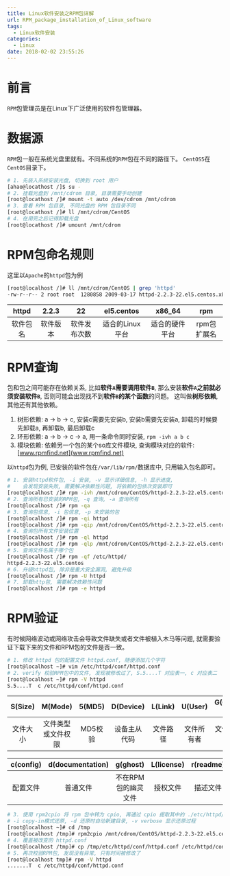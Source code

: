 ```yaml
---
title: Linux软件安装之RPM包详解
url: RPM_package_installation_of_Linux_software
tags: 
  - Linux软件安装
categories:
  - Linux
date: 2018-02-02 23:55:26
---
```

# 前言
`RPM`包管理员是在Linux下广泛使用的软件包管理器。

<!-- more -->

# 数据源
`RPM`包一般在系统光盘里就有。不同系统的`RPM`包在不同的路径下。
`CentOS5`在`CentOS`目录下。
```sh
# 1. 先装入系统安装光盘, 切换到 root 用户
[ahao@locathost /]$ su -
# 2. 挂载光盘到 /mnt/cdrom 目录, 目录需要手动创建
[root@locathost /]# mount -t auto /dev/cdrom /mnt/cdrom
# 3. 查看 RPM 包目录, 不同光盘的 RPM 包目录不同
[root@locathost /]# ll /mnt/cdrom/CentOS
# 4. 在用完之后记得卸载光盘
[root@locathost /]# umount /mnt/cdrom
```

# RPM包命名规则
这里以`Apache`的`httpd`包为例
```sh
[root@localhost /]# ll /mnt/cdrom/CentOS | grep 'httpd'
-rw-r--r-- 2 root root  1280858 2009-03-17 httpd-2.2.3-22.el5.centos.x86_64.rpm
```

| httpd    | 2.2.3    | 22           | el5.centos      | x86_64         | rpm         |
|:--------:|:--------:|:------------:|:---------------:|:--------------:|:-----------:|
| 软件包名 | 软件版本 | 软件发布次数 | 适合的Linux平台 | 适合的硬件平台 | rpm包扩展名 |

# RPM查询

包和包之间可能存在依赖关系, 比如**软件`A`**需要调用**软件`B`**, 那么安装**软件`A`**之前就必须安装**软件`B`**, 否则可能会出现找不到**软件`B`**的某个**函数**的问题。
这叫做**树形依赖**, 其他还有其他依赖。

1. 树形依赖: a -> b -> c, 安装c需要先安装b, 安装b需要先安装a, 卸载的时候要先卸载a, 再卸载b, 最后卸载c
1. 环形依赖: a -> b -> c -> a, 用一条命令同时安装, `rpm -ivh a b c`
1. 模块依赖: 依赖另一个包的某个so库文件模块, 查询模块对应的软件: [www.rpmfind.net](www.rpmfind.net)

以`httpd`包为例, 已安装的软件包在`/var/lib/rpm/`数据库中, 只用输入包名即可。
```sh
# 1. 安装httpd软件包, -i 安装, -v 显示详细信息, -h 显示进度, 
#    会发现安装失败, 需要解决依赖性问题, 将依赖的包依次安装即可
[root@localhost /]# rpm -ivh /mnt/cdrom/CentOS/httpd-2.2.3-22.el5.centos.x86_64.rpm 
# 2. 查询所有已安装的RPM包, -q 查询, -a 查询所有
[root@localhost /]# rpm -qa
# 3. 查询包信息, -i 包信息, -p 未安装的包
[root@localhost /]# rpm -qi httpd
[root@localhost /]# rpm -qip /mnt/cdrom/CentOS/httpd-2.2.3-22.el5.centos.x86_64.rpm 
# 4. 查询包所有文件安装位置
[root@localhost /]# rpm -ql httpd
[root@localhost /]# rpm -qlp /mnt/cdrom/CentOS/httpd-2.2.3-22.el5.centos.x86_64.rpm
# 5. 查询文件名属于哪个包
[root@localhost /]# rpm -qf /etc/httpd/
httpd-2.2.3-22.el5.centos
# 6. 升级httpd包, 除非是重大安全漏洞, 避免升级
[root@localhost /]# rpm -U httpd
# 7. 卸载http包, 需要解决依赖性问题
[root@localhost /]# rpm -e httpd
```

# RPM验证
有时候网络波动或网络攻击会导致文件缺失或者文件被植入木马等问题, 就需要验证下载下来的文件和RPM包的文件是否一致。

```sh
# 1. 修改 httpd 包的配置文件 httpd.conf, 随便添加几个字符
[root@localhost ~]# vim /etc/httpd/conf/httpd.conf
# 2. verify 校验RPM包中的文件, 发现被修改过了, S.5....T 对应表一, c 对应表二
[root@localhost ~]# rpm -V httpd
S.5....T  c /etc/httpd/conf/httpd.conf
```

| S(Size)  | M(Mode)            | 5(MD5)  | D(Device)    | L(Link)  | U(User)    | G(Group )  | T(mTime)     |
|:--------:|:------------------:|:-------:|:------------:|:--------:|:----------:|:----------:|:------------:|
| 文件大小 | 文件类型或文件权限 | MD5校验 | 设备主从代码 | 文件路径 | 文件所有者 | 文件所属组 | 文件修改时间 |

| c(config) | d(documentation) | g(ghost)            | L(license) | r(readme) |
|:---------:|:----------------:|:-------------------:|:----------:|:---------:|
| 配置文件  | 普通文件         | 不在RPM包的幽灵文件 | 授权文件   | 描述文件  |

```sh
# 3. 使用 rpm2cpio 将 rpm 包中转为 cpio, 再通过 cpio 提取其中的 ./etc/httpd/conf/httpd.conf 文件, 保存到 /tmp 目录下
# -i copy-in模式还原, -d 还原时自动新建目录, -v verbose 显示还原过程
[root@localhost ~]# cd /tmp
[root@localhost /tmp]# rpm2cpio /mnt/cdrom/CentOS/httpd-2.2.3-22.el5.centos.x86_64.rpm | cpio -idv ./etc/httpd/conf/httpd.conf
# 4. 覆盖被改变的 httpd.conf
[root@localhost /tmp]# cp /tmp/etc/httpd/conf/httpd.conf /etc/httpd/conf/httpd.conf
# 5. 再次校验RPM包, 发现没有异常, 只有时间被修改了
[root@localhost tmp]# rpm -V httpd
.......T  c /etc/httpd/conf/httpd.conf
```